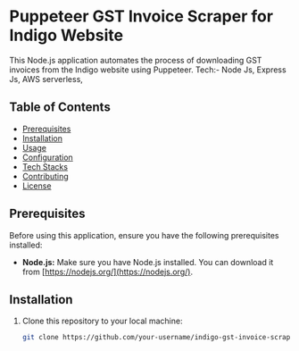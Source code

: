 # Puppeteer GST Invoice Scraper for Indigo Website

This Node.js application automates the process of downloading GST invoices from the Indigo website using Puppeteer.
Tech:- Node Js, Express Js, AWS serverless, 

## Table of Contents

- [Prerequisites](#prerequisites)
- [Installation](#installation)
- [Usage](#usage)
- [Configuration](#configuration)
- [Tech Stacks](#tech-stacks)
- [Contributing](#contributing)
- [License](#license)

## Prerequisites

Before using this application, ensure you have the following prerequisites installed:

- **Node.js:** Make sure you have Node.js installed. You can download it from [https://nodejs.org/](https://nodejs.org/).

## Installation

1. Clone this repository to your local machine:

   ```bash
   git clone https://github.com/your-username/indigo-gst-invoice-scraper.git
